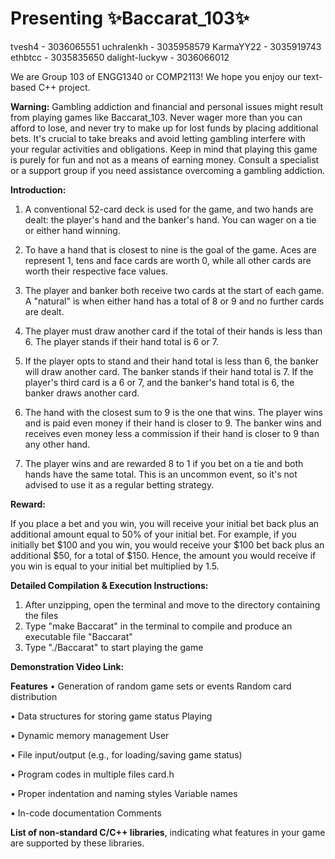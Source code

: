 # Presenting ✨Baccarat_103✨

tvesh4 - 3036065551
uchralenkh - 3035958579
KarmaYY22 - 3035919743
ethbtcc - 3035835650
dalight-luckyw - 3036066012

We are Group 103 of ENGG1340 or COMP2113! We hope you enjoy our text-based C++ project.

**Warning:**
Gambling addiction and financial and personal issues might result from playing games like Baccarat_103. Never wager more than you can afford to lose, and never try to make up for lost funds by placing additional bets. It's crucial to take breaks and avoid letting gambling interfere with your regular activities and obligations. Keep in mind that playing this game is purely for fun and not as a means of earning money. Consult a specialist or a support group if you need assistance overcoming a gambling addiction.

**Introduction:**

1. A conventional 52-card deck is used for the game, and two hands are dealt: the player's hand and the banker's hand. You can wager on a tie or either hand winning.

2. To have a hand that is closest to nine is the goal of the game. Aces are represent 1, tens and face cards are worth 0, while all other cards are worth their respective face values.

3. The player and banker both receive two cards at the start of each game. A "natural" is when either hand has a total of 8 or 9 and no further cards are dealt.

4. The player must draw another card if the total of their hands is less than 6. The player stands if their hand total is 6 or 7.

5. If the player opts to stand and their hand total is less than 6, the banker will draw another card. The banker stands if their hand total is 7. If the player's third card is a 6 or 7, and the banker's hand total is 6, the banker draws another card.

6. The hand with the closest sum to 9 is the one that wins. The player wins and is paid even money if their hand is closer to 9. The banker wins and receives even money less a commission if their hand is closer to 9 than any other hand.

7. The player wins and are rewarded 8 to 1 if you bet on a tie and both hands have the same total. This is an uncommon event, so it's not advised to use it as a regular betting strategy.

**Reward:**

If you place a bet and you win, you will receive your initial bet back plus an additional amount equal to 50% of your initial bet. 
For example, if you initially bet $100 and you win, you would receive your $100 bet back plus an additional $50, for a total of $150. Hence, the amount you would receive if you win is equal to your initial bet multiplied by 1.5.

**Detailed Compilation & Execution Instructions:**

1. After unzipping, open the terminal and move to the directory containing the files
2. Type "make Baccarat" in the terminal to compile and produce an executable file "Baccarat"
3. Type "./Baccarat" to start playing the game

**Demonstration Video Link:**



**Features**
• Generation of random game sets or events
    Random card distribution
    
• Data structures for storing game status
    Playing
    
• Dynamic memory management
    User
    
• File input/output (e.g., for loading/saving game status)
    
• Program codes in multiple files
    card.h
    
• Proper indentation and naming styles
    Variable names
    
• In-code documentation
    Comments



**List of non-standard C/C++ libraries**, indicating what features in your game are supported by these libraries.







